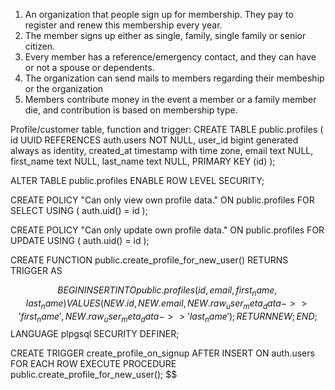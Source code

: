 1. An organization that people sign up for membership. They pay to register and renew this membership every year.
2. The member signs up either as single, family, single family or senior citizen.
3. Every member has a reference/emergency contact, and they can have or not a spouse or dependents.
4. The organization can send mails to members regarding their membeship or the organization
5. Members contribute money in the event a member or a family member die, and contribution is based on membership type.

<!--  -->

Profile/customer table, function and trigger:
CREATE TABLE public.profiles (
id UUID REFERENCES auth.users NOT NULL,
user_id bigint generated always as identity,
created_at timestamp with time zone,
email text NULL,
first_name text NULL,
last_name text NULL,
PRIMARY KEY (id)
);

ALTER TABLE public.profiles
ENABLE ROW LEVEL SECURITY;

CREATE POLICY
"Can only view own profile data."
ON public.profiles
FOR SELECT
USING ( auth.uid() = id );

CREATE POLICY
"Can only update own profile data."
ON public.profiles
FOR UPDATE
USING ( auth.uid() = id );

CREATE FUNCTION
public.create_profile_for_new_user()
RETURNS TRIGGER AS

$$
BEGIN
  INSERT INTO public.profiles (id, email, first_name, last_name)
  VALUES (
    NEW.id,
    NEW.email,
    NEW.raw_user_meta_data ->> 'first_name',
    NEW.raw_user_meta_data ->> 'last_name'
  );
  RETURN NEW;
END;
$$ LANGUAGE plpgsql SECURITY DEFINER;

CREATE TRIGGER
create_profile_on_signup
AFTER INSERT ON auth.users
FOR EACH ROW
EXECUTE PROCEDURE
  public.create_profile_for_new_user();
$$
